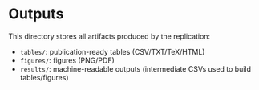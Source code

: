 # Outputs

This directory stores all artifacts produced by the replication:

- `tables/`: publication-ready tables (CSV/TXT/TeX/HTML)
- `figures/`: figures (PNG/PDF)
- `results/`: machine-readable outputs (intermediate CSVs used to build tables/figures)
